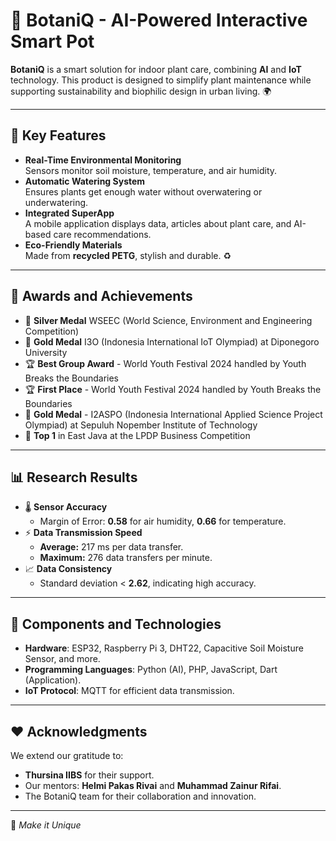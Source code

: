 
# 🌱 BotaniQ - AI-Powered Interactive Smart Pot

**BotaniQ** is a smart solution for indoor plant care, combining **AI** and **IoT** technology. This product is designed to simplify plant maintenance while supporting sustainability and biophilic design in urban living. 🌍

---

## 🚀 Key Features
- **Real-Time Environmental Monitoring**  
  Sensors monitor soil moisture, temperature, and air humidity.  
- **Automatic Watering System**  
  Ensures plants get enough water without overwatering or underwatering.  
- **Integrated SuperApp**  
  A mobile application displays data, articles about plant care, and AI-based care recommendations.  
- **Eco-Friendly Materials**  
  Made from **recycled PETG**, stylish and durable. ♻️  

---

## 🎉 Awards and Achievements
- 🥈 **Silver Medal** WSEEC (World Science, Environment and Engineering Competition)
- 🥇 **Gold Medal** I3O (Indonesia International IoT Olympiad) at Diponegoro University
- 🏆 **Best Group Award** - World Youth Festival 2024 handled by Youth Breaks the Boundaries 
- 🏆 **First Place** - World Youth Festival 2024 handled by Youth Breaks the Boundaries
- 🥇 **Gold Medal** - I2ASPO (Indonesia International Applied Science Project Olympiad) at Sepuluh Nopember Institute of Technology
- 🥇 **Top 1** in East Java at the LPDP Business Competition

---

## 📊 Research Results
- 🌡️ **Sensor Accuracy**  
  - Margin of Error: **0.58** for air humidity, **0.66** for temperature.  
- ⚡ **Data Transmission Speed**  
  - **Average:** 217 ms per data transfer.  
  - **Maximum:** 276 data transfers per minute.  
- 📈 **Data Consistency**  
  - Standard deviation < **2.62**, indicating high accuracy.  

---

## 🔧 Components and Technologies
- **Hardware**: ESP32, Raspberry Pi 3, DHT22, Capacitive Soil Moisture Sensor, and more.  
- **Programming Languages**: Python (AI), PHP, JavaScript, Dart (Application).  
- **IoT Protocol**: MQTT for efficient data transmission.  

---

## ❤️ Acknowledgments
We extend our gratitude to:  
- **Thursina IIBS** for their support.  
- Our mentors: **Helmi Pakas Rivai** and **Muhammad Zainur Rifai**.  
- The BotaniQ team for their collaboration and innovation.

---

🌟 _Make it Unique_
